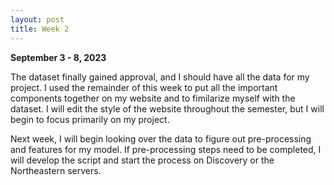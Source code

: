 ```yaml
---
layout: post
title: Week 2
---
```

**September 3 - 8, 2023**

The dataset finally gained approval, and I should have all the data for my project. I used the 
remainder of this week to put all the important components together on my website and to fimilarize
myself with the dataset. I will edit the 
style of the website throughout the semester, 
but I will begin to focus primarily on my project.

Next week, I will begin looking over the data to figure out pre-processing and features for my model.
If pre-processing steps need to be completed, I will develop the script and start the process on 
Discovery or the Northeastern servers.
